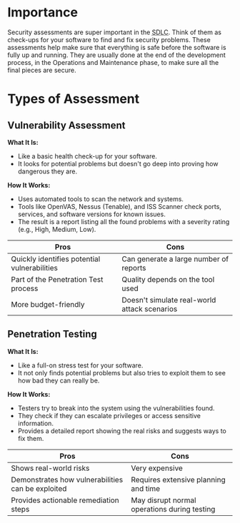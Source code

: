 # Importance

Security assessments are super important in the <abbr title="Software Development Life Cycle">SDLC</abbr>. Think of them as check-ups for your software to find and fix security problems. These assessments help make sure that everything is safe before the software is fully up and running. They are usually done at the end of the development process, in the Operations and Maintenance phase, to make sure all the final pieces are secure.

# Types of Assessment[]()
## Vulnerability Assessment

**What It Is:**
- Like a basic health check-up for your software.
- It looks for potential problems but doesn't go deep into proving how dangerous they are.

**How It Works:**
- Uses automated tools to scan the network and systems.
- Tools like OpenVAS, Nessus (Tenable), and ISS Scanner check ports, services, and software versions for known issues.
- The result is a report listing all the found problems with a severity rating (e.g., High, Medium, Low).

| **Pros**                               | **Cons**                                                               |
|-----------------------------------------|-------------------------------------------------------------------------|
| Quickly identifies potential vulnerabilities | Can generate a large number of reports                                   |
| Part of the Penetration Test process     | Quality depends on the tool used                                         |
| More budget-friendly                    | Doesn't simulate real-world attack scenarios                             |

## Penetration Testing

**What It Is:**
- Like a full-on stress test for your software.
- It not only finds potential problems but also tries to exploit them to see how bad they can really be.

**How It Works:**
- Testers try to break into the system using the vulnerabilities found.
- They check if they can escalate privileges or access sensitive information.
- Provides a detailed report showing the real risks and suggests ways to fix them.

| **Pros**                                          | **Cons**                                     |
| ------------------------------------------------- | -------------------------------------------- |
| Shows real-world risks                            | Very expensive                               |
| Demonstrates how vulnerabilities can be exploited | Requires extensive planning and time         |
| Provides actionable remediation steps             | May disrupt normal operations during testing |
